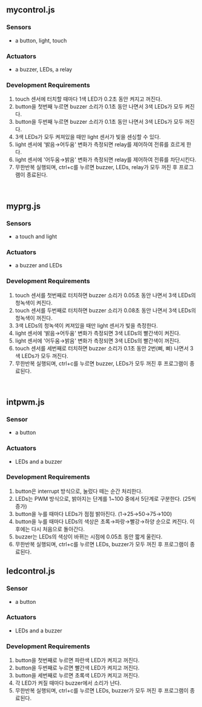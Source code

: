 ## mycontrol.js
### Sensors
- a button, light, touch
### Actuators
- a buzzer, LEDs, a relay
### Development Requirements
1. touch 센서에 터치할 때마다 1색 LED가 0.2초 동안 켜지고 꺼진다.
2. button을 첫번째 누르면 buzzer 소리가 0.1초 동안 나면서 3색 LEDs가 모두 켜진다.
3. button을 두번째 누르면 buzzer 소리가 0.1초 동안 나면서 3색 LEDs가 모두 꺼진다.
4. 3색 LEDs가 모두 켜져있을 때만 light 센서가 빛을 센싱할 수 있다.
5. light 센서에 '밝음→어두움' 변화가 측정되면 relay를 제어하여 전류를 흐르게 한다.
6. light 센서에 '어두움→밝음' 변화가 측정되면 relay를 제어하여 전류를 차단시킨다.
7. 무한반복 실행되며, ctrl+c를 누르면 buzzer, LEDs, relay가 모두 꺼진 후 프로그램이 종료된다.
<br>

## myprg.js
### Sensors
- a touch and light
### Actuators
- a buzzer and LEDs
### Development Requirements
1. touch 센서를 첫번째로 터치하면 buzzer 소리가 0.05초 동안 나면서 3색 LEDs의 청녹색이 켜진다.
2. touch 센서를 두번째로 터치하면 buzzer 소리가 0.08초 동안 나면서 3색 LEDs의 청녹색이 꺼진다.
3. 3색 LEDs의 청녹색이 켜져있을 때만 light 센서가 빛을 측정한다.
4. light 센서에 '밝음→어두움' 변화가 측정되면 3색 LEDs의 빨간색이 켜진다.
5. light 센서에 '어두움→밝음' 변화가 측정되면 3색 LEDs의 빨간색이 꺼진다.
6. touch 센서를 세번째로 터치하면 buzzer 소리가 0.1초 동안 2번(삐, 삐) 나면서 3색 LEDs가 모두 꺼진다.
7. 무한반복 실행되며, ctrl+c를 누르면 buzzer, LEDs가 모두 꺼진 후 프로그램이 종료된다.
<br>

## intpwm.js
### Sensor
- a button
### Actuators
- LEDs and a buzzer
### Development Requirements
1. button은 interrupt 방식으로, 눌렀다 떼는 순간 처리한다.
2. LEDs는 PWM 방식으로, 밝아지는 단계를 1~100 중에서 5단계로 구분한다. (25씩 증가)
3. button을 누를 때마다 LEDs가 점점 밝아진다. (1→25→50→75→100)
4. button을 누를 때마다 LEDs의 색상은 초록→파랑→빨강→하양 순으로 켜진다. 이후에는 다시 처음으로 돌아간다.
5. buzzer는 LEDs의 색상이 바뀌는 시점에 0.05초 동안 짧게 울린다.
6. 무한반복 실행되며, ctrl+c를 누르면 LEDs, buzzer가 모두 꺼진 후 프로그램이 종료된다.

## ledcontrol.js
### Sensor
- a button
### Actuators
- LEDs and a buzzer
### Development Requirements
1. button을 첫번째로 누르면 파란색 LED가 켜지고 꺼진다.
2. button을 두번째로 누르면 빨간색 LED가 켜지고 꺼진다.
3. button을 세번째로 누르면 초록색 LED가 켜지고 꺼진다.
4. 각 LED가 켜질 때마다 buzzer에서 소리가 난다.
5. 무한반복 실행되며, ctrl+c를 누르면 LEDs, buzzer가 모두 꺼진 후 프로그램이 종료된다.